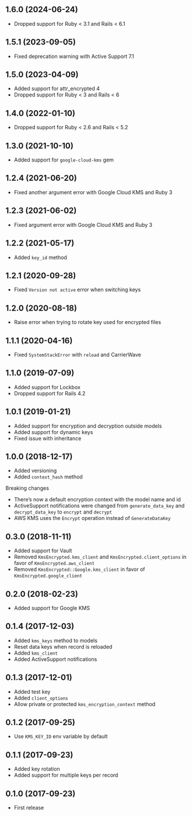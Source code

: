 ## 1.6.0 (2024-06-24)

- Dropped support for Ruby < 3.1 and Rails < 6.1

## 1.5.1 (2023-09-05)

- Fixed deprecation warning with Active Support 7.1

## 1.5.0 (2023-04-09)

- Added support for attr_encrypted 4
- Dropped support for Ruby < 3 and Rails < 6

## 1.4.0 (2022-01-10)

- Dropped support for Ruby < 2.6 and Rails < 5.2

## 1.3.0 (2021-10-10)

- Added support for `google-cloud-kms` gem

## 1.2.4 (2021-06-20)

- Fixed another argument error with Google Cloud KMS and Ruby 3

## 1.2.3 (2021-06-02)

- Fixed argument error with Google Cloud KMS and Ruby 3

## 1.2.2 (2021-05-17)

- Added `key_id` method

## 1.2.1 (2020-09-28)

- Fixed `Version not active` error when switching keys

## 1.2.0 (2020-08-18)

- Raise error when trying to rotate key used for encrypted files

## 1.1.1 (2020-04-16)

- Fixed `SystemStackError` with `reload` and CarrierWave

## 1.1.0 (2019-07-09)

- Added support for Lockbox
- Dropped support for Rails 4.2

## 1.0.1 (2019-01-21)

- Added support for encryption and decryption outside models
- Added support for dynamic keys
- Fixed issue with inheritance

## 1.0.0 (2018-12-17)

- Added versioning
- Added `context_hash` method

Breaking changes

- There’s now a default encryption context with the model name and id
- ActiveSupport notifications were changed from `generate_data_key` and `decrypt_data_key` to `encrypt` and `decrypt`
- AWS KMS uses the `Encrypt` operation instead of `GenerateDataKey`

## 0.3.0 (2018-11-11)

- Added support for Vault
- Removed `KmsEncrypted.kms_client` and `KmsEncrypted.client_options` in favor of `KmsEncrypted.aws_client`
- Removed `KmsEncrypted::Google.kms_client` in favor of `KmsEncrypted.google_client`

## 0.2.0 (2018-02-23)

- Added support for Google KMS

## 0.1.4 (2017-12-03)

- Added `kms_keys` method to models
- Reset data keys when record is reloaded
- Added `kms_client`
- Added ActiveSupport notifications

## 0.1.3 (2017-12-01)

- Added test key
- Added `client_options`
- Allow private or protected `kms_encryption_context` method

## 0.1.2 (2017-09-25)

- Use `KMS_KEY_ID` env variable by default

## 0.1.1 (2017-09-23)

- Added key rotation
- Added support for multiple keys per record

## 0.1.0 (2017-09-23)

- First release
